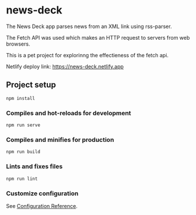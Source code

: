 # news-deck
The News Deck app parses news from an XML link using rss-parser.

The Fetch API was used which makes an HTTP request to servers from web browsers.

This is a pet project for explorinng the effectieness of the fetch api.

Netlify deploy link: https://news-deck.netlify.app
## Project setup
```
npm install
```

### Compiles and hot-reloads for development
```
npm run serve
```

### Compiles and minifies for production
```
npm run build
```

### Lints and fixes files
```
npm run lint
```

### Customize configuration
See [Configuration Reference](https://cli.vuejs.org/config/).
